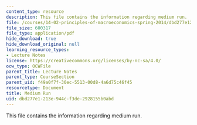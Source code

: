 ```yaml
---
content_type: resource
description: This file contains the information regarding medium run.
file: /courses/14-02-principles-of-macroeconomics-spring-2014/dbd277e1213e944cf3de2928155b0abd_MIT14_02S14_med_run.pdf
file_size: 600317
file_type: application/pdf
hide_download: true
hide_download_original: null
learning_resource_types:
- Lecture Notes
license: https://creativecommons.org/licenses/by-nc-sa/4.0/
ocw_type: OCWFile
parent_title: Lecture Notes
parent_type: CourseSection
parent_uid: f49a0f7f-30ec-5513-00d8-4a6d75c46f45
resourcetype: Document
title: Medium Run
uid: dbd277e1-213e-944c-f3de-2928155b0abd
---
```

This file contains the information regarding medium run.